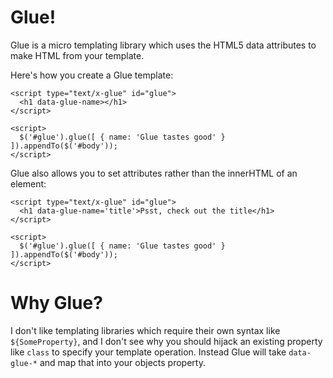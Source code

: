 # Glue!

Glue is a micro templating library which uses the HTML5 data attributes to make HTML from your template.

Here's how you create a Glue template:

    <script type="text/x-glue" id="glue">
	  <h1 data-glue-name></h1>
    </script>
	
	<script>
	  $('#glue').glue([ { name: 'Glue tastes good' } ]).appendTo($('#body'));
    </script>
	
Glue also allows you to set attributes rather than the innerHTML of an element:

    <script type="text/x-glue" id="glue">
	  <h1 data-glue-name='title'>Psst, check out the title</h1>
    </script>
	
	<script>
	  $('#glue').glue([ { name: 'Glue tastes good' } ]).appendTo($('#body'));
    </script>

	
# Why Glue?

I don't like templating libraries which require their own syntax like `${SomeProperty}`, and I don't see why you should hijack an existing property like `class` to specify your template operation. Instead Glue will take `data-glue-*` and map that into your objects property.